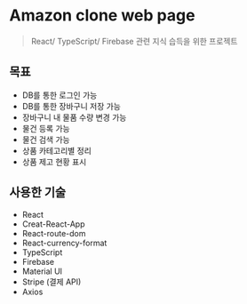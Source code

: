 # Amazon clone web page
> React/ TypeScript/ Firebase 관련 지식 습득을 위한 프로젝트

## 목표
- DB를 통한 로그인 가능
- DB를 통한 장바구니 저장 가능
- 장바구니 내 물품 수량 변경 가능
- 물건 등록 가능
- 물건 검색 가능
- 상품 카테고리별 정리
- 상품 제고 현황 표시

## 사용한 기술
- React
- Creat-React-App
- React-route-dom
- React-currency-format
- TypeScript
- Firebase
- Material UI
- Stripe (결제 API)
- Axios